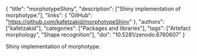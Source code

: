 {
  "title": "morphotypeShiny",
  "description": ["Shiny implementation of morphotype."],
  "links": {
    "GitHub": "https://github.com/kafetzakid/morphotypeShiny"
  },
  "authors": ["kafetzakid"],
  "categories": ["Packages and libraries"],
  "tags": ["Artefact morphology", "Shape recognition"],
  "doi": "10.5281/zenodo.6760607"
}

<!-- Generated by csv2md.R – do not edit by hand -->

Shiny implementation of morphotype.